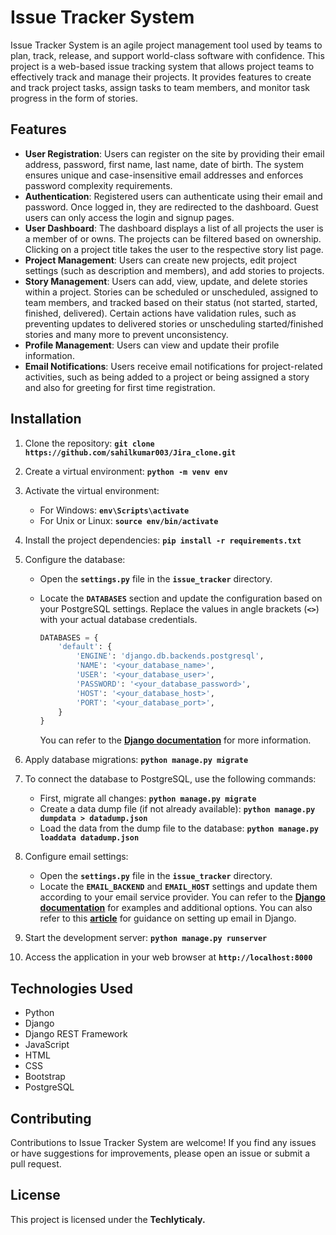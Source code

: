 # **Issue Tracker System**

Issue Tracker System is an agile project management tool used by teams to plan, track, release, and support world-class software with confidence. This project is a web-based issue tracking system that allows project teams to effectively track and manage their projects. It provides features to create and track project tasks, assign tasks to team members, and monitor task progress in the form of stories.

## **Features**

- **User Registration**: Users can register on the site by providing their email address, password, first name, last name, date of birth. The system ensures unique and case-insensitive email addresses and enforces password complexity requirements.
- **Authentication**: Registered users can authenticate using their email and password. Once logged in, they are redirected to the dashboard. Guest users can only access the login and signup pages.
- **User Dashboard**: The dashboard displays a list of all projects the user is a member of or owns. The projects can be filtered based on ownership. Clicking on a project title takes the user to the respective story list page.
- **Project Management**: Users can create new projects, edit project settings (such as description and members), and add stories to projects.
- **Story Management**: Users can add, view, update, and delete stories within a project. Stories can be scheduled or unscheduled, assigned to team members, and tracked based on their status (not started, started, finished, delivered). Certain actions have validation rules, such as preventing updates to delivered stories or unscheduling started/finished stories and many more to prevent unconsistency.
- **Profile Management**: Users can view and update their profile information.
- **Email Notifications**: Users receive email notifications for project-related activities, such as being added to a project or being assigned a story and also for greeting for first time registration.

## **Installation**

1. Clone the repository: **`git clone https://github.com/sahilkumar003/Jira_clone.git`**
2. Create a virtual environment: **`python -m venv env`**
3. Activate the virtual environment:
    - For Windows: **`env\Scripts\activate`**
    - For Unix or Linux: **`source env/bin/activate`**
4. Install the project dependencies: **`pip install -r requirements.txt`**
5. Configure the database:
    - Open the **`settings.py`** file in the **`issue_tracker`** directory.
    - Locate the **`DATABASES`** section and update the configuration based on your PostgreSQL settings. Replace the values in angle brackets (**`<>`**) with your actual database credentials.
        
        ```python
        DATABASES = {
            'default': {
                'ENGINE': 'django.db.backends.postgresql',
                'NAME': '<your_database_name>',
                'USER': '<your_database_user>',
                'PASSWORD': '<your_database_password>',
                'HOST': '<your_database_host>',
                'PORT': '<your_database_port>',
            }
        }
        ```
        
        You can refer to the **[Django documentation](https://docs.djangoproject.com/en/3.2/ref/settings/#databases)** for more information.
        
6. Apply database migrations: **`python manage.py migrate`**
7. To connect the database to PostgreSQL, use the following commands:
    - First, migrate all changes: **`python manage.py migrate`**
    - Create a data dump file (if not already available): **`python manage.py dumpdata > datadump.json`**
    - Load the data from the dump file to the database: **`python manage.py loaddata datadump.json`**
8. Configure email settings:
    - Open the **`settings.py`** file in the **`issue_tracker`** directory.
    - Locate the **`EMAIL_BACKEND`** and **`EMAIL_HOST`** settings and update them according to your email service provider. You can refer to the **[Django documentation](https://docs.djangoproject.com/en/3.2/topics/email/#console-backend)** for examples and additional options. You can also refer to this **[article](https://www.geeksforgeeks.org/setup-sending-email-in-django-project/)** for guidance on setting up email in Django.
9. Start the development server: **`python manage.py runserver`**
10. Access the application in your web browser at **`http://localhost:8000`**

## **Technologies Used**

- Python
- Django
- Django REST Framework
- JavaScript
- HTML
- CSS
- Bootstrap
- PostgreSQL

## **Contributing**

Contributions to Issue Tracker System are welcome! If you find any issues or have suggestions for improvements, please open an issue or submit a pull request.

## **License**

This project is licensed under the **Techlyticaly.**
